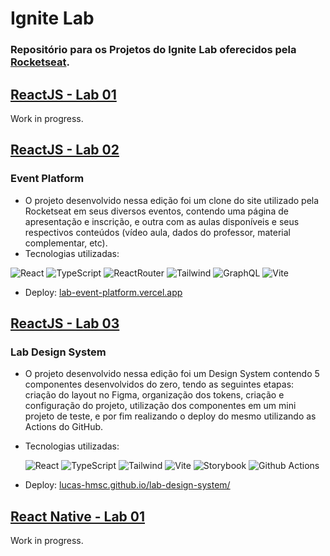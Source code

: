# Ignite Lab

### Repositório para os Projetos do Ignite Lab oferecidos pela [Rocketseat](https://rocketseat.com.br/).

## [ReactJS - Lab 01](https://github.com/Lucas-HMSC/ignite-lab/tree/main/reactjs-lab-01)
Work in progress.

## [ReactJS - Lab 02](https://github.com/Lucas-HMSC/ignite-lab/tree/main/reactjs-lab-02)
### Event Platform
* O projeto desenvolvido nessa edição foi um clone do site utilizado pela Rocketseat em seus diversos eventos, contendo uma página de apresentação e inscrição, e outra com as aulas disponíveis e seus respectivos conteúdos (vídeo aula, dados do professor, material complementar, etc).
* Tecnologias utilizadas: 

![React](https://img.shields.io/badge/React-20232A?style=for-the-badge&logo=react&logoColor=61DAFB)
![TypeScript](https://img.shields.io/badge/TypeScript-007ACC?style=for-the-badge&logo=typescript&logoColor=white)
![ReactRouter](https://img.shields.io/badge/React_Router-CA4245?style=for-the-badge&logo=react-router&logoColor=white)
![Tailwind](	https://img.shields.io/badge/Tailwind_CSS-38B2AC?style=for-the-badge&logo=tailwind-css&logoColor=white)
![GraphQL](https://img.shields.io/badge/graphql-000000?style=for-the-badge&logo=graphql)
![Vite](https://img.shields.io/badge/vite-ffffff?style=for-the-badge&logo=vite)
* Deploy: [lab-event-platform.vercel.app](https://lab-event-platform.vercel.app/)

## [ReactJS - Lab 03](https://github.com/Lucas-HMSC/ignite-lab/tree/main/reactjs-lab-03)
### Lab Design System
* O projeto desenvolvido nessa edição foi um Design System contendo 5 componentes desenvolvidos do zero, tendo as seguintes etapas: criação do layout no Figma, organização dos tokens, criação e configuração do projeto, utilização dos componentes em um mini projeto de teste, e por fim realizando o deploy do mesmo utilizando as Actions do GitHub.
* Tecnologias utilizadas: 

    ![React](https://img.shields.io/badge/React-20232A?style=for-the-badge&logo=react&logoColor=61DAFB)
    ![TypeScript](https://img.shields.io/badge/TypeScript-007ACC?style=for-the-badge&logo=typescript&logoColor=white)
    ![Tailwind](	https://img.shields.io/badge/Tailwind_CSS-38B2AC?style=for-the-badge&logo=tailwind-css&logoColor=white)
    ![Vite](https://img.shields.io/badge/vite-ffffff?style=for-the-badge&logo=vite)
    ![Storybook](https://img.shields.io/badge/storybook-ffffff?style=for-the-badge&logo=storybook)
    ![Github Actions](https://img.shields.io/badge/github%20actions-000000?style=for-the-badge&logo=github)
* Deploy: [lucas-hmsc.github.io/lab-design-system/](https://lucas-hmsc.github.io/lab-design-system/)

## [React Native - Lab 01](https://github.com/Lucas-HMSC/ignite-lab/tree/main/react-native-lab-01)
Work in progress.
